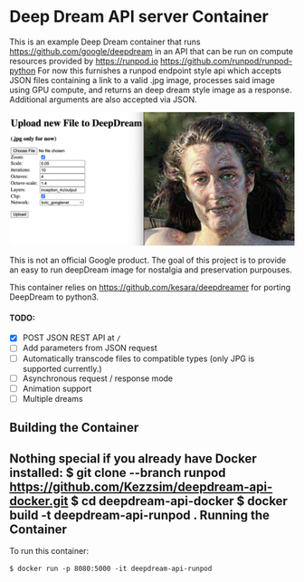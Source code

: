 Deep Dream API server Container
====================

This is an example Deep Dream container that runs https://github.com/google/deepdream in an API that can be run on compute resources provided by https://runpod.io
https://github.com/runpod/runpod-python
For now this furnishes a runpod endpoint style api which accepts JSON files containing a link to a valid .jpg image, processes said image using GPU compute, and returns an deep dream style image as a response. Additional arguments are also accepted via JSON.

![Example image showing the HTML 5 form for making a deepDream request](https://raw.githubusercontent.com/Kezzsim/deepdream-api-docker/master/example.png)

This is not an official Google product.
The goal of this project is to provide an easy to run deepDream image for nostalgia and preservation purpouses.

This container relies on https://github.com/kesara/deepdreamer for porting DeepDream to python3.

#### TODO:
- [x] POST JSON REST API at `/`
- [ ] Add parameters from JSON request
- [ ] Automatically transcode files to compatible types (only JPG is supported currently.)
- [ ] Asynchronous request / response mode
- [ ] Animation support
- [ ] Multiple dreams

Building the Container
----------------------
Nothing special if you already have Docker installed:
    $ git clone --branch runpod https://github.com/Kezzsim/deepdream-api-docker.git
    $ cd deepdream-api-docker
    $ docker build -t deepdream-api-runpod .
Running the Container
---------------------
To run this container:

    $ docker run -p 8080:5000 -it deepdream-api-runpod
    
